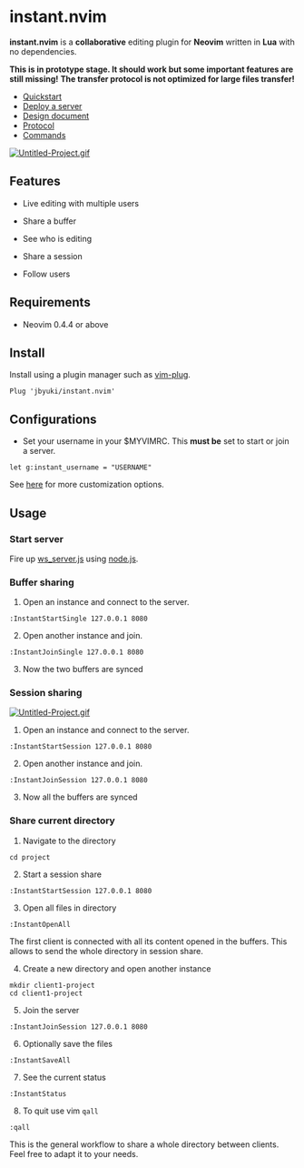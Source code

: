 instant.nvim
============

**instant.nvim** is a **collaborative** editing plugin for **Neovim** written in **Lua** with no dependencies.

**This is in prototype stage. It should work but some important features are still missing!**
**The transfer protocol is not optimized for large files transfer!**

* [Quickstart](https://github.com/jbyuki/instant.nvim/wiki/Quickstart)
* [Deploy a server](https://github.com/jbyuki/instant.nvim/wiki/Deploy-a-server)
* [Design document](https://github.com/jbyuki/instant.nvim/wiki/Design-Document)
* [Protocol](https://github.com/jbyuki/instant.nvim/wiki/Protocol)
* [Commands](https://github.com/jbyuki/instant.nvim/wiki/Commands)

[![Untitled-Project.gif](https://i.postimg.cc/jjnrHMjY/Untitled-Project.gif)](https://postimg.cc/qtrY0Xn1)

Features
--------

* Live editing with multiple users

* Share a buffer

* See who is editing

* Share a session

* Follow users

Requirements
------------

* Neovim 0.4.4 or above

Install
-------

Install using a plugin manager such as [vim-plug](https://github.com/junegunn/vim-plug).

```
Plug 'jbyuki/instant.nvim'
```

Configurations
--------------

* Set your username in your $MYVIMRC. This **must be** set to start or join a server.

```
let g:instant_username = "USERNAME"
```

See [here](https://github.com/jbyuki/instant.nvim/wiki/Customization) for more customization options.

Usage
-----

### Start server

Fire up [ws_server.js](server/ws_server.js) using [node.js](https://nodejs.org/en/).

### Buffer sharing

1. Open an instance and connect to the server.
```
:InstantStartSingle 127.0.0.1 8080
```
2. Open another instance and join.
```
:InstantJoinSingle 127.0.0.1 8080
```
3. Now the two buffers are synced

### Session sharing

[![Untitled-Project.gif](https://i.postimg.cc/ydM961f3/Untitled-Project.gif)](https://postimg.cc/gXKrNWbG)

1. Open an instance and connect to the server.
```
:InstantStartSession 127.0.0.1 8080
```
2. Open another instance and join.
```
:InstantJoinSession 127.0.0.1 8080
```
3. Now all the buffers are synced

### Share current directory

1. Navigate to the directory

```
cd project
```

2. Start a session share

```
:InstantStartSession 127.0.0.1 8080
```

3. Open all files in directory

```
:InstantOpenAll
```

The first client is connected with all its content opened in the buffers. This allows to send the whole directory in session share.

4. Create a new directory and open another instance

```
mkdir client1-project
cd client1-project
```

5. Join the server

```
:InstantJoinSession 127.0.0.1 8080
```

6. Optionally save the files
```
:InstantSaveAll
```

7. See the current status
```
:InstantStatus
```

8. To quit use vim `qall`

```
:qall
```

This is the general workflow to share a whole directory between clients. Feel free to adapt it to your needs.
